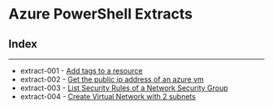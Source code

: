 # Azure PowerShell Extracts

## Index

---

* extract-001 - [Add tags to a resource](extract-001/)
* extract-002 - [Get the public ip address of an azure vm](extract-002/)
* extract-003 - [List Security Rules of a Network Security Group](extract-003/)
* extract-004 - [Create Virtual Network with 2 subnets](extract-004/)